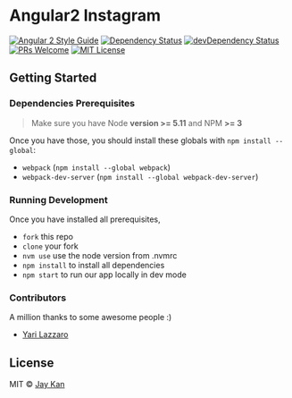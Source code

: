 # Angular2 Instagram

[![Angular 2 Style Guide][angular2-style-guide-badge]][style-guide]
[![Dependency Status][dependency-badge]][dependency]
[![devDependency Status][devDependency-badge]][devDependency]
[![PRs Welcome][prs-badge]][prs]
[![MIT License][license-badge]][license]

## Getting Started 
### Dependencies Prerequisites
> Make sure you have Node **version >= 5.11** and NPM **>= 3**
 
Once you have those, you should install these globals with `npm install --global`:

* `webpack` (`npm install --global webpack`)
* `webpack-dev-server` (`npm install --global webpack-dev-server`)

### Running Development
Once you have installed all prerequisites,

* `fork` this repo
* `clone` your fork
* `nvm use` use the node version from .nvmrc
* `npm install` to install all dependencies
* `npm start` to run our app locally in dev mode

### Contributors

A million thanks to some awesome people :)
* [Yari Lazzaro](https://github.com/damnko)

## License
MIT © [Jay Kan](https://github.com/JayKan)

[build-status-badge]: https://img.shields.io/travis/JayKan/angular2-instagram.svg?style=flat-square
[build-status]: https://travis-ci.org/JayKan/angular2-instagram
[dependency-badge]: https://david-dm.org/JayKan/angular2-instagram/status.svg?style=flat-square
[dependency]: https://david-dm.org/JayKan/angular2-instagram
[devDependency-badge]: https://david-dm.org/JayKan/angular2-instagram/dev-status.svg?style=flat-square
[devDependency]: https://david-dm.org/JayKan/angular2-instagram?type=dev
[angular2-style-guide-badge]: https://mgechev.github.io/angular2-style-guide/images/badge.svg
[style-guide]: https://github.com/mgechev/angular2-style-guide
[prs-badge]: https://img.shields.io/badge/PRs-welcome-brightgreen.svg?style=flat-square
[prs]: https://github.com/JayKan/angular2-instagram/pulls
[license-badge]: https://img.shields.io/npm/l/express.svg?style=flat-square
[license]: https://github.com/JayKan/angular2-instagram/blob/master/LICENSE